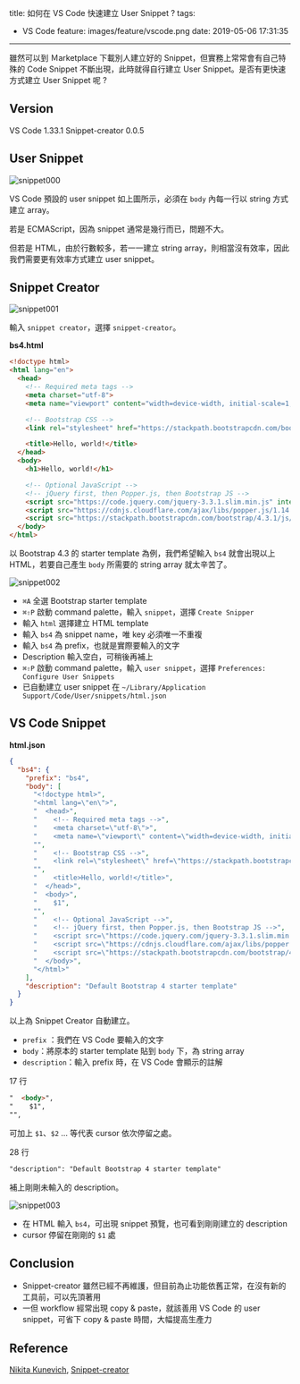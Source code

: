 title: 如何在 VS Code 快速建立 User Snippet ?
tags:
  - VS Code
feature: images/feature/vscode.png
date: 2019-05-06 17:31:35
---
雖然可以到 Ｍarketplace 下載別人建立好的 Snippet，但實務上常常會有自己特殊的 Code Snippet 不斷出現，此時就得自行建立 User Snippet。是否有更快速方式建立 User Snippet 呢 ?

<!-- more -->

## Version

VS Code 1.33.1
Snippet-creator 0.0.5

## User Snippet

![snippet000](/images/vscode/snippet-creator/snippet000.png)

VS Code 預設的 user snippet 如上圖所示，必須在 `body` 內每一行以 string 方式建立 array。

若是 ECMAScript，因為 snippet 通常是幾行而已，問題不大。

但若是 HTML，由於行數較多，若一一建立 string array，則相當沒有效率，因此我們需要更有效率方式建立 user snippet。

## Snippet Creator

![snippet001](/images/vscode/snippet-creator/snippet001.png)

輸入 `snippet creator`，選擇 `snippet-creator`。

**bs4.html**

```html
<!doctype html>
<html lang="en">
  <head>
    <!-- Required meta tags -->
    <meta charset="utf-8">
    <meta name="viewport" content="width=device-width, initial-scale=1, shrink-to-fit=no">

    <!-- Bootstrap CSS -->
    <link rel="stylesheet" href="https://stackpath.bootstrapcdn.com/bootstrap/4.3.1/css/bootstrap.min.css" integrity="sha384-ggOyR0iXCbMQv3Xipma34MD+dH/1fQ784/j6cY/iJTQUOhcWr7x9JvoRxT2MZw1T" crossorigin="anonymous">

    <title>Hello, world!</title>
  </head>
  <body>
    <h1>Hello, world!</h1>

    <!-- Optional JavaScript -->
    <!-- jQuery first, then Popper.js, then Bootstrap JS -->
    <script src="https://code.jquery.com/jquery-3.3.1.slim.min.js" integrity="sha384-q8i/X+965DzO0rT7abK41JStQIAqVgRVzpbzo5smXKp4YfRvH+8abtTE1Pi6jizo" crossorigin="anonymous"></script>
    <script src="https://cdnjs.cloudflare.com/ajax/libs/popper.js/1.14.7/umd/popper.min.js" integrity="sha384-UO2eT0CpHqdSJQ6hJty5KVphtPhzWj9WO1clHTMGa3JDZwrnQq4sF86dIHNDz0W1" crossorigin="anonymous"></script>
    <script src="https://stackpath.bootstrapcdn.com/bootstrap/4.3.1/js/bootstrap.min.js" integrity="sha384-JjSmVgyd0p3pXB1rRibZUAYoIIy6OrQ6VrjIEaFf/nJGzIxFDsf4x0xIM+B07jRM" crossorigin="anonymous"></script>
  </body>
</html>
```

以 Bootstrap 4.3 的 starter template 為例，我們希望輸入 `bs4` 就會出現以上 HTML，若要自己產生 `body` 所需要的 string array 就太辛苦了。

![snippet002](/images/vscode/snippet-creator/snippet002.gif)

* `⌘A` 全選 Bootstrap starter template
* `⌘⇧P` 啟動 command palette，輸入 `snippet`，選擇 `Create Snipper`
* 輸入 `html` 選擇建立 HTML template
* 輸入 `bs4` 為 snippet name，唯 key 必須唯一不重複
* 輸入 `bs4` 為 prefix，也就是實際要輸入的文字
* Description 輸入空白，可稍後再補上
* `⌘⇧P` 啟動 command palette，輸入 `user snippet`，選擇 `Preferences: Configure User Snippets`
* 已自動建立 user snippet 在 `~/Library/Application Support/Code/User/snippets/html.json`

## VS Code Snippet

**html.json**

```json
{
  "bs4": {
    "prefix": "bs4",
    "body": [
      "<!doctype html>",
      "<html lang=\"en\">",
      "  <head>",
      "    <!-- Required meta tags -->",
      "    <meta charset=\"utf-8\">",
      "    <meta name=\"viewport\" content=\"width=device-width, initial-scale=1, shrink-to-fit=no\">",
      "",
      "    <!-- Bootstrap CSS -->",
      "    <link rel=\"stylesheet\" href=\"https://stackpath.bootstrapcdn.com/bootstrap/4.3.1/css/bootstrap.min.css\" integrity=\"sha384-ggOyR0iXCbMQv3Xipma34MD+dH/1fQ784/j6cY/iJTQUOhcWr7x9JvoRxT2MZw1T\" crossorigin=\"anonymous\">",
      "",
      "    <title>Hello, world!</title>",
      "  </head>",
      "  <body>",
      "    $1",
      "",
      "    <!-- Optional JavaScript -->",
      "    <!-- jQuery first, then Popper.js, then Bootstrap JS -->",
      "    <script src=\"https://code.jquery.com/jquery-3.3.1.slim.min.js\" integrity=\"sha384-q8i/X+965DzO0rT7abK41JStQIAqVgRVzpbzo5smXKp4YfRvH+8abtTE1Pi6jizo\" crossorigin=\"anonymous\"></script>",
      "    <script src=\"https://cdnjs.cloudflare.com/ajax/libs/popper.js/1.14.7/umd/popper.min.js\" integrity=\"sha384-UO2eT0CpHqdSJQ6hJty5KVphtPhzWj9WO1clHTMGa3JDZwrnQq4sF86dIHNDz0W1\" crossorigin=\"anonymous\"></script>",
      "    <script src=\"https://stackpath.bootstrapcdn.com/bootstrap/4.3.1/js/bootstrap.min.js\" integrity=\"sha384-JjSmVgyd0p3pXB1rRibZUAYoIIy6OrQ6VrjIEaFf/nJGzIxFDsf4x0xIM+B07jRM\" crossorigin=\"anonymous\"></script>",
      "  </body>",
      "</html>"
    ],
    "description": "Default Bootstrap 4 starter template"
  }
}
```

以上為 Snippet Creator 自動建立。

- `prefix` ：我們在 VS Code 要輸入的文字
- `body`：將原本的 starter template 貼到 `body` 下，為 string array
- `description`：輸入 prefix 時，在 VS Code 會顯示的註解

17 行

```html
"  <body>",
"    $1",
"",
```

可加上 `$1`、`$2` … 等代表 cursor 依次停留之處。

28 行

```html
"description": "Default Bootstrap 4 starter template"
```

補上剛剛未輸入的 description。

![snippet003](/images/vscode/snippet-creator/snippet003.gif)

* 在 HTML 輸入 `bs4`，可出現 snippet 預覽，也可看到剛剛建立的 description
* cursor 停留在剛剛的 `$1` 處

## Conclusion

* Snippet-creator 雖然已經不再維護，但目前為止功能依舊正常，在沒有新的工具前，可以先頂著用
* 一但 workflow 經常出現 copy & paste，就該善用 VS Code 的 user snippet，可省下 copy & paste 時間，大幅提高生產力

## Reference

[Nikita Kunevich](https://marketplace.visualstudio.com/publishers/nikitaKunevich), [Snippet-creator](https://marketplace.visualstudio.com/items?itemName=nikitaKunevich.snippet-creator)